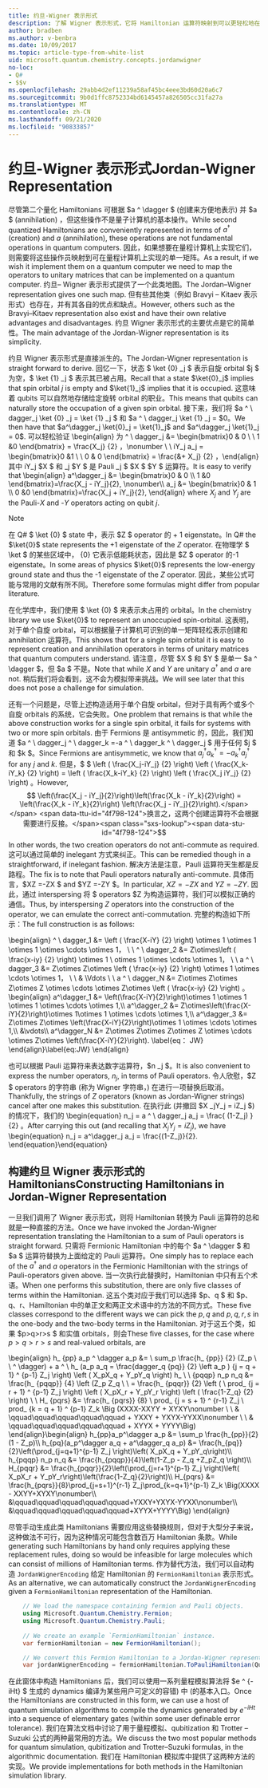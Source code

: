 ```yaml
---
title: 约旦-Wigner 表示形式
description: 了解 Wigner 表示形式，它将 Hamiltonian 运算符映射到可以更轻松地在量程计算机上实现的单一矩阵。
author: bradben
ms.author: v-benbra
ms.date: 10/09/2017
ms.topic: article-type-from-white-list
uid: microsoft.quantum.chemistry.concepts.jordanwigner
no-loc:
- Q#
- $$v
ms.openlocfilehash: 29abb4d2ef11239a58af45bc4eee3bd60d20a6c7
ms.sourcegitcommit: 9b0d1ffc8752334bd6145457a826505cc31fa27a
ms.translationtype: MT
ms.contentlocale: zh-CN
ms.lasthandoff: 09/21/2020
ms.locfileid: "90833857"
---
```

# <a name="jordan-wigner-representation"></a><span data-ttu-id="4f798-103">约旦-Wigner 表示形式</span><span class="sxs-lookup"><span data-stu-id="4f798-103">Jordan-Wigner Representation</span></span>

<span data-ttu-id="4f798-104">尽管第二个量化 Hamiltonians 可根据 $a ^ \dagger $ (创建来方便地表示) 并 $a $ (annihilation) ，但这些操作不是量子计算机的基本操作。</span><span class="sxs-lookup"><span data-stu-id="4f798-104">While second quantized Hamiltonians are conveniently represented in terms of $a^\dagger$ (creation) and $a$ (annihilation), these operations are not fundamental operations in quantum computers.</span></span>
<span data-ttu-id="4f798-105">因此，如果想要在量程计算机上实现它们，则需要将这些操作员映射到可在量程计算机上实现的单一矩阵。</span><span class="sxs-lookup"><span data-stu-id="4f798-105">As a result, if we wish it implement them on a quantum computer we need to map the operators to unitary matrices that can be implemented on a quantum computer.</span></span>
<span data-ttu-id="4f798-106">约旦– Wigner 表示形式提供了一个此类地图。</span><span class="sxs-lookup"><span data-stu-id="4f798-106">The Jordan–Wigner representation gives one such map.</span></span>
<span data-ttu-id="4f798-107">但有些其他类（例如 Bravyi – Kitaev 表示形式）也存在，并有其各自的优点和缺点。</span><span class="sxs-lookup"><span data-stu-id="4f798-107">However, others such as the Bravyi–Kitaev representation also exist and have their own relative advantages and disadvantages.</span></span>
<span data-ttu-id="4f798-108">约旦 Wigner 表示形式的主要优点是它的简单性。</span><span class="sxs-lookup"><span data-stu-id="4f798-108">The main advantage of the Jordan-Wigner representation is its simplicity.</span></span>

<span data-ttu-id="4f798-109">约旦 Wigner 表示形式是直接派生的。</span><span class="sxs-lookup"><span data-stu-id="4f798-109">The Jordan-Wigner representation is straight forward to derive.</span></span>
<span data-ttu-id="4f798-110">回忆一下，状态 $ \ket {0} _j $ 表示自旋 orbital $j $ 为空，$ \ket {1} _j $ 表示其已被占用。</span><span class="sxs-lookup"><span data-stu-id="4f798-110">Recall that a state $\ket{0}_j$ implies that spin orbital $j$ is empty and $\ket{1}_j$ implies that it is occupied.</span></span>
<span data-ttu-id="4f798-111">这意味着 qubits 可以自然地存储给定旋转 orbital 的职业。</span><span class="sxs-lookup"><span data-stu-id="4f798-111">This means that qubits can naturally store the occupation of a given spin orbital.</span></span>
<span data-ttu-id="4f798-112">接下来，我们将 $a ^ \ dagger_j \ket {0} _j = \ket {1} _j $ 和 $a ^ \ dagger_j \ket {1} _j = $0。</span><span class="sxs-lookup"><span data-stu-id="4f798-112">We then have that $a^\dagger_j \ket{0}_j = \ket{1}_j$ and $a^\dagger_j \ket{1}_j = 0$.</span></span>
<span data-ttu-id="4f798-113">可以轻松验证 \begin{align} 为 ^ \ dagger_j &= \begin{bmatrix}0 & 0 \\ \ 1 &0 \end{bmatrix} = \frac{X_j} {2} ，\nonumber \\ \\ iY_j a_j = \begin{bmatrix}0 &1 \\ \ 0 & 0 \end{bmatrix} = \frac{&+ X_j} {2} ，\end{align} 其中 iY_j $X $ 和 _j $Y $ 是 Pauli _j $ $X $ $Y $ 运算符。</span><span class="sxs-lookup"><span data-stu-id="4f798-113">It is easy to verify that \begin{align} a^\dagger_j &= \begin{bmatrix}0 & 0 \\\ 1 &0 \end{bmatrix}=\frac{X_j - iY_j}{2}, \nonumber\\\\ a_j &= \begin{bmatrix}0 & 1 \\\ 0 &0 \end{bmatrix}=\frac{X_j + iY_j}{2}, \end{align} where $X_j$ and $Y_j$ are the Pauli-$X$ and -$Y$ operators acting on qubit $j$.</span></span>

>[!NOTE]
> <span data-ttu-id="4f798-114">在 Q# $ \ket {0} $ state 中，表示 $Z $ operator 的 + 1 eigenstate。</span><span class="sxs-lookup"><span data-stu-id="4f798-114">In Q# the $\ket{0}$ state represents the +1 eigenstate of the $Z$ operator.</span></span> <span data-ttu-id="4f798-115">在物理学 $ \ket $ 的某些区域中， {0} 它表示低能耗状态，因此是 $Z $ operator 的-1 eigenstate。</span><span class="sxs-lookup"><span data-stu-id="4f798-115">In some areas of physics $\ket{0}$ represents the low-energy ground state and thus the -1 eigenstate of the $Z$ operator.</span></span> <span data-ttu-id="4f798-116">因此，某些公式可能与常用的文献有所不同。</span><span class="sxs-lookup"><span data-stu-id="4f798-116">Therefore some formulas might differ from popular literature.</span></span>

<span data-ttu-id="4f798-117">在化学库中，我们使用 $ \ket {0} $ 来表示未占用的 orbital。</span><span class="sxs-lookup"><span data-stu-id="4f798-117">In the chemistry library we use $\ket{0}$ to represent an unoccupied spin-orbital.</span></span>
<span data-ttu-id="4f798-118">这表明，对于单个自旋 orbital，可以根据量子计算机可识别的单一矩阵轻松表示创建和 annihilation 运算符。</span><span class="sxs-lookup"><span data-stu-id="4f798-118">This shows that for a single spin orbital it is easy to represent creation and annihilation operators in terms of unitary matrices that quantum computers understand.</span></span>
<span data-ttu-id="4f798-119">请注意，尽管 $X $ 和 $Y $ 是单一 $a ^ \dagger $，但 $a $ 不是。</span><span class="sxs-lookup"><span data-stu-id="4f798-119">Note that while $X$ and $Y$ are unitary $a^\dagger$ and $a$ are not.</span></span>
<span data-ttu-id="4f798-120">稍后我们将会看到，这不会为模拟带来挑战。</span><span class="sxs-lookup"><span data-stu-id="4f798-120">We will see later that this does not pose a challenge for simulation.</span></span>

<span data-ttu-id="4f798-121">还有一个问题是，尽管上述构造适用于单个自旋 orbital，但对于具有两个或多个自旋 orbitals 的系统，它会失败。</span><span class="sxs-lookup"><span data-stu-id="4f798-121">One problem that remains is that while the above construction works for a single spin orbital, it fails for systems with two or more spin orbitals.</span></span>
<span data-ttu-id="4f798-122">由于 Fermions 是 antisymmetic 的，因此，我们知道 $a ^ \ dagger_j ^ \ dagger_k =-a ^ \ dagger_k ^ \ dagger_j $ 用于任何 $j $ 和 $k $。</span><span class="sxs-lookup"><span data-stu-id="4f798-122">Since Fermions are antisymmetic, we know that $a^\dagger_j a^\dagger_k = - a^\dagger_k a^\dagger_j$ for any $j$ and $k$.</span></span>
<span data-ttu-id="4f798-123">但是，$ $ \left ( \frac{X_j-iY_j} {2} \right) \left ( \frac{X_k-iY_k} {2} \right) = \left ( \frac{X_k-iY_k} {2} \right) \left ( \frac{X_j iY_j} {2} \right) 。</span><span class="sxs-lookup"><span data-stu-id="4f798-123">However, $$ \left(\frac{X_j - iY_j}{2}\right)\left(\frac{X_k - iY_k}{2}\right) = \left(\frac{X_k - iY_k}{2}\right) \left(\frac{X_j - iY_j}{2}\right).</span></span>
<span data-ttu-id="4f798-124">换言之，这两个创建运算符不会根据需要进行反接。</span><span class="sxs-lookup"><span data-stu-id="4f798-124">$$ In other words, the two creation operators do not anti-commute as required.</span></span>
<span data-ttu-id="4f798-125">这可以通过简单的 inelegant 方式来纠正。</span><span class="sxs-lookup"><span data-stu-id="4f798-125">This can be remedied though in a straightforward, if inelegant fashion.</span></span>
<span data-ttu-id="4f798-126">解决方法是注意，Pauli 运算符天生都是反路程。</span><span class="sxs-lookup"><span data-stu-id="4f798-126">The fix is to note that Pauli operators naturally anti-commute.</span></span>
<span data-ttu-id="4f798-127">具体而言，$XZ =-ZX $ and $YZ =-ZY $。</span><span class="sxs-lookup"><span data-stu-id="4f798-127">In particular, $XZ = -ZX$ and $YZ=-ZY$.</span></span>
<span data-ttu-id="4f798-128">因此，通过 interspersing 将 $ operators $Z 为构造运算符，我们可以模拟正确的通信。</span><span class="sxs-lookup"><span data-stu-id="4f798-128">Thus, by interspersing $Z$ operators into the construction of the operator, we can emulate the correct anti-commutation.</span></span>
<span data-ttu-id="4f798-129">完整的构造如下所示：</span><span class="sxs-lookup"><span data-stu-id="4f798-129">The full construction is as follows:</span></span> 

<span data-ttu-id="4f798-130">\begin{align} ^ \ dagger_1 &= \left ( \frac{X-iY} {2} \right) \otimes 1 \otimes 1 \otimes 1 \otimes \cdots \otimes 1， \\ \\ ^ \ dagger_2 &= Z\otimes\left ( \frac{x-iy} {2} \right) \otimes 1 \ otimes 1 \otimes \cdots \otimes 1， \\ \\ a ^ \ dagger_3 &= Z\otimes Z\otimes \left ( \frac{x-iy} {2} \right) \otimes 1 \otimes \cdots \otimes 1， \\ \\ & \Vdots \\ \\ a ^ \ dagger_N &= Z\otimes Z\otimes Z\otimes Z \otimes \cdots \otimes Z\otimes \left ( \frac{x-iy} {2} \right) 。</span><span class="sxs-lookup"><span data-stu-id="4f798-130">\begin{align} a^\dagger_1 &= \left(\frac{X-iY}{2}\right)\otimes 1 \otimes 1 \otimes 1 \otimes \cdots \otimes 1,\\\\ a^\dagger_2 &= Z\otimes\left(\frac{X-iY}{2}\right)\otimes 1\otimes 1 \otimes \cdots \otimes 1,\\\\ a^\dagger_3 &= Z\otimes Z\otimes \left(\frac{X-iY}{2}\right)\otimes 1 \otimes \cdots \otimes 1,\\\\ &\vdots\\\\ a^\dagger_N &= Z\otimes Z\otimes Z\otimes Z \otimes \cdots \otimes Z\otimes \left(\frac{X-iY}{2}\right).</span></span> <span data-ttu-id="4f798-131">\label{eq： JW} \end{align}</span><span class="sxs-lookup"><span data-stu-id="4f798-131">\label{eq:JW} \end{align}</span></span>

<span data-ttu-id="4f798-132">也可以根据 Pauli 运算符来表达数字运算符，$n _j $。</span><span class="sxs-lookup"><span data-stu-id="4f798-132">It is also convenient to express the number operators, $n_j$, in terms of Pauli operators.</span></span>
<span data-ttu-id="4f798-133">令人欣慰，$Z $ operators 的字符串 (称为 Wigner 字符串，) 在进行一项替换后取消。</span><span class="sxs-lookup"><span data-stu-id="4f798-133">Thankfully, the strings of $Z$ operators (known as Jordan-Wigner strings) cancel after one makes this substitution.</span></span>
<span data-ttu-id="4f798-134">在执行此 (并撤回 $X _jY_j = iZ_j $) 的情况下，我们的 \begin{equation} n_j = a ^ \ dagger_j a_j = \frac{ (1-Z_j) } {2} 。</span><span class="sxs-lookup"><span data-stu-id="4f798-134">After carrying this out (and recalling that $X_jY_j=iZ_j$), we have \begin{equation} n_j = a^\dagger_j a_j = \frac{(1-Z_j)}{2}.</span></span>
<span data-ttu-id="4f798-135">\end{equation}</span><span class="sxs-lookup"><span data-stu-id="4f798-135">\end{equation}</span></span>


## <a name="constructing-hamiltonians-in-jordan-wigner-representation"></a><span data-ttu-id="4f798-136">构建约旦 Wigner 表示形式的 Hamiltonians</span><span class="sxs-lookup"><span data-stu-id="4f798-136">Constructing Hamiltonians in Jordan-Wigner Representation</span></span>

<span data-ttu-id="4f798-137">一旦我们调用了 Wigner 表示形式，则将 Hamiltonian 转换为 Pauli 运算符的总和就是一种直接的方法。</span><span class="sxs-lookup"><span data-stu-id="4f798-137">Once we have invoked the Jordan-Wigner representation translating the Hamiltonian to a sum of Pauli operators is straight forward.</span></span>
<span data-ttu-id="4f798-138">只需将 Fermionic Hamiltonian 中的每个 $a ^ \dagger $ 和 $a $ 运算符替换为上面给定的 Pauli 运算符。</span><span class="sxs-lookup"><span data-stu-id="4f798-138">One simply has to replace each of the $a^\dagger$ and $a$ operators in the Fermionic Hamiltonian with the strings of Pauli-operators given above.</span></span>
<span data-ttu-id="4f798-139">当一次执行此替换时，Hamiltonian 中只有五个术语。</span><span class="sxs-lookup"><span data-stu-id="4f798-139">When one performs this substitution, there are only five classes of terms within the Hamiltonian.</span></span>
<span data-ttu-id="4f798-140">这五个类对应于我们可以选择 $p、q $ 和 $p、q、r、Hamiltonian 中的单正文和两正文术语中的方法的不同方式。</span><span class="sxs-lookup"><span data-stu-id="4f798-140">These five classes correspond to the different ways we can pick the $p,q$ and $p,q,r,s$ in the one-body and the two-body terms in the Hamiltonian.</span></span>
<span data-ttu-id="4f798-141">对于这五个类，如果 $p>q>r>s $ 和实值 orbitals，则会</span><span class="sxs-lookup"><span data-stu-id="4f798-141">These five classes, for the case where $p>q>r>s$ and real-valued orbitals, are</span></span>

<span data-ttu-id="4f798-142">\begin{align} h_ {pp} a_p ^ \dagger a_p &= \ sum_p \frac{h_ {pp}} {2} (Z_p \\ \\ ^ \dagger) + a ^ \ h_ (a_p a_q = \frac{dagger_q {pq}} {2} \left a_p \) {j = q + 1} ^ {p-1} Z_j \right) \left ( X_pX_q + Y_pY_q \right) h_ \\ \\ {pqqp} n_p n_q &= \frac{h_ {pqqp}} {4} \left (Z_p Z_q \\ \\ = \frac{h_ {pqqr}} {2} \left ( \ prod_ {j = r + 1} ^ {p-1} Z_j \right) \left ( X_pX_r + Y_pY_r \right) \left ( \frac{1-Z_q} {2} \right) \\ \\ H_ {pqrs} &= \frac{h_ {pqrs}} {8} \ prod_ {j = s + 1} ^ {r-1} Z_j \ prod_ {k = q + 1} ^ {p-1} Z_k \Big (XXXX-XXYY + XYXY\nonumber \\ \\ & \qquad\qquad\qquad\qquad\qquad + YXXY + YXYX-YYXX\nonumber \\ \\ & \qquad\qquad\qquad\qquad\qquad + XYYX + YYYY\Big) \end{align}</span><span class="sxs-lookup"><span data-stu-id="4f798-142">\begin{align} h_{pp}a_p^\dagger a_p &= \sum_p \frac{h_{pp}}{2}(1 - Z_p)\\\\ h_{pq}(a_p^\dagger a_q + a^\dagger_q a_p) &= \frac{h_{pq}}{2}\left(\prod_{j=q+1}^{p-1} Z_j \right)\left( X_pX_q + Y_pY_q\right)\\\\ h_{pqqp} n_p n_q &=  \frac{h_{pqqp}}{4}\left(1-Z_p - Z_q +Z_pZ_q \right)\\\\ H_{pqqr} &= \frac{h_{pqqr}}{2}\left(\prod_{j=r+1}^{p-1} Z_j \right)\left( X_pX_r + Y_pY_r\right)\left(\frac{1-Z_q}{2}\right)\\\\ H_{pqrs} &= \frac{h_{pqrs}}{8}\prod_{j=s+1}^{r-1} Z_j\prod_{k=q+1}^{p-1} Z_k \Big(XXXX - XXYY+XYXY\nonumber\\\\ &\qquad\qquad\qquad\qquad\qquad+YXXY+YXYX-YYXX\nonumber\\\\ &\qquad\qquad\qquad\qquad\qquad+XYYX+YYYY\Big) \end{align}</span></span>

<span data-ttu-id="4f798-143">尽管手动生成此类 Hamiltonians 需要应用这些替换规则，但对于大型分子来说，这种做法不可行，因为这种情况可能包含数百万 Hamiltonian 条款。</span><span class="sxs-lookup"><span data-stu-id="4f798-143">While generating such Hamiltonians by hand only requires applying these replacement rules, doing so would be infeasible for large molecules which can consist of millions of Hamiltonian terms.</span></span>
<span data-ttu-id="4f798-144">作为替代方法，我们可以自动构造 `JordanWignerEncoding` 给定 Hamiltonian 的 `FermionHamiltonian` 表示形式。</span><span class="sxs-lookup"><span data-stu-id="4f798-144">As an alternative, we can automatically construct the `JordanWignerEncoding` given a `FermionHamiltonian` representation of the Hamiltonian.</span></span>

```csharp
    // We load the namespace containing fermion and Pauli objects. 
    using Microsoft.Quantum.Chemistry.Fermion;
    using Microsoft.Quantum.Chemistry.Pauli;
    
    // We create an example `FermionHamiltonian` instance.
    var fermionHamiltonian = new FermionHamiltonian();

    // We convert this Fermion Hamiltonian to a Jordan-Wigner representation.
    var jordanWignerEncoding = fermionHamiltonian.ToPauliHamiltonian(QubitEncoding.JordanWigner);
```

<span data-ttu-id="4f798-145">在此窗体中构造 Hamiltonians 后，我们可以使用一系列量程模拟算法将 $e ^ {-iHt} $ 生成的 dynamics 编译为某些用户可定义的容错) 中 (的基本入口。</span><span class="sxs-lookup"><span data-stu-id="4f798-145">Once the Hamiltonians are constructed in this form, we can use a host of quantum simulation algorithms to compile the dynamics generated by $e^{-iHt}$ into a sequence of elementary gates (within some user definable error tolerance).</span></span>
<span data-ttu-id="4f798-146">我们在算法文档中讨论了用于量程模拟、qubitization 和 Trotter – Suzuki 公式的两种最常用的方法。</span><span class="sxs-lookup"><span data-stu-id="4f798-146">We discuss the two most popular methods for quantum simulation, qubitization and Trotter–Suzuki formulas, in the algorithmic documentation.</span></span> <span data-ttu-id="4f798-147">我们在 Hamiltonian 模拟库中提供了这两种方法的实现。</span><span class="sxs-lookup"><span data-stu-id="4f798-147">We provide implementations for both methods in the Hamiltonian simulation library.</span></span>

